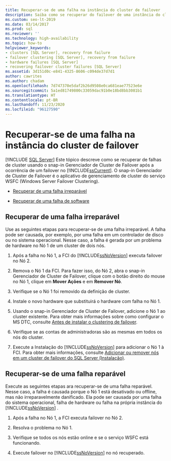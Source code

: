 ```yaml
---
title: Recuperar-se de uma falha na instância do cluster de failover
description: Saiba como se recuperar do failover de uma instância do cluster de failover usando o snap-in Gerenciador de Cluster de Failover após ocorrer um failover no SQL Server.
ms.custom: seo-lt-2019
ms.date: 03/14/2017
ms.prod: sql
ms.reviewer: ''
ms.technology: high-availability
ms.topic: how-to
helpviewer_keywords:
- clusters [SQL Server], recovery from failure
- failover clustering [SQL Server], recovery from failure
- hardware failures [SQL Server]
- recovering failover cluster failures [SQL Server]
ms.assetid: 3d151d0c-e841-4325-8606-c094de37d7d1
author: cawrites
ms.author: chadam
ms.openlocfilehash: 7d747370e5daf2b26d9508e0ca681eae77523e6e
ms.sourcegitcommit: 5a1ed81749800c33059dac91b0e18bd8bb3081b1
ms.translationtype: HT
ms.contentlocale: pt-BR
ms.lasthandoff: 11/23/2020
ms.locfileid: "96127590"
---
```

# <a name="recover-from-failover-cluster-instance-failure"></a>Recuperar-se de uma falha na instância do cluster de failover
[!INCLUDE [SQL Server](../../../includes/applies-to-version/sqlserver.md)]
  Este tópico descreve como se recuperar de falhas de cluster usando o snap-in Gerenciador de Cluster de Failover após a ocorrência de um failover no [!INCLUDE[ssCurrent](../../../includes/sscurrent-md.md)]. O snap-in Gerenciador de Cluster de Failover é o aplicativo de gerenciamento de cluster do serviço WSFC (Windows Server Failover Clustering).  
  
-   [Recuperar de uma falha irreparável](#Scenario1)  
  
-   [Recuperar de uma falha de software](#Scenario2)  
  
##  <a name="recover-from-an-irreparable-failure"></a><a name="Scenario1"></a> Recuperar de uma falha irreparável  
 Use as seguintes etapas para recuperar-se de uma falha irreparável. A falha pode ser causada, por exemplo, por uma falha em um controlador de disco ou no sistema operacional. Nesse caso, a falha é gerada por um problema de hardware no Nó 1 de um cluster de dois nós.  
  
1.  Após a falha no Nó 1, a FCI do [!INCLUDE[ssNoVersion](../../../includes/ssnoversion-md.md)] executa failover no Nó 2.  
  
2.  Remova o Nó 1 da FCI. Para fazer isso, do Nó 2, abra o snap-in Gerenciador de Cluster de Failover, clique com o botão direito do mouse no Nó 1, clique em **Mover Ações** e em **Remover Nó**.  
  
3.  Verifique se o Nó 1 foi removido da definição de cluster.  
  
4.  Instale o novo hardware que substituirá o hardware com falha no Nó 1.  
  
5.  Usando o snap-in Gerenciador de Cluster de Failover, adicione o Nó 1 ao cluster existente. Para obter mais informações sobre como configurar o MS DTC, consulte [Antes de instalar o clustering de failover](../../../sql-server/failover-clusters/install/before-installing-failover-clustering.md).  
  
6.  Verifique se as contas de administradoras são as mesmas em todos os nós do cluster.  
  
7.  Execute a Instalação do [!INCLUDE[ssNoVersion](../../../includes/ssnoversion-md.md)] para adicionar o Nó 1 à FCI. Para obter mais informações, consulte [Adicionar ou remover nós em um cluster de failover do SQL Server &#40;Instalação&#41;](../../../sql-server/failover-clusters/install/add-or-remove-nodes-in-a-sql-server-failover-cluster-setup.md).  
  
##  <a name="recover-from-a-reparable-failure"></a><a name="Scenario2"></a> Recuperar-se de uma falha reparável  
 Execute as seguintes etapas ara recuperar-se de uma falha reparável. Nesse caso, a falha é causada porque o Nó 1 está desativado ou offline, mas não irreparavelmente danificado. Ela pode ser causada por uma falha do sistema operacional, falha de hardware ou falha na própria instância do [!INCLUDE[ssNoVersion](../../../includes/ssnoversion-md.md)] .  
  
1.  Após a falha no Nó 1, a FCI executa failover no Nó 2.  
  
2.  Resolva o problema no Nó 1.  
  
3.  Verifique se todos os nós estão online e se o serviço WSFC está funcionando.  
  
4.  Execute failover no [!INCLUDE[ssNoVersion](../../../includes/ssnoversion-md.md)] no nó recuperado.  
  
  
